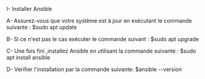 I- Installer Ansible

A- Assurez-vous que votre système est à jour en exécutant le commande suivante :
    $sudo apt update

B- Si ce n'est pas le cas exécuter le commande suivant :
    $sudo apt upgrade

C- Une fois fini ,installez Ansible en utilisant la commande suivante :
    $sudo apt install ansible

D- Verifier l'installation par la commande suivante:
    $ansible --version
